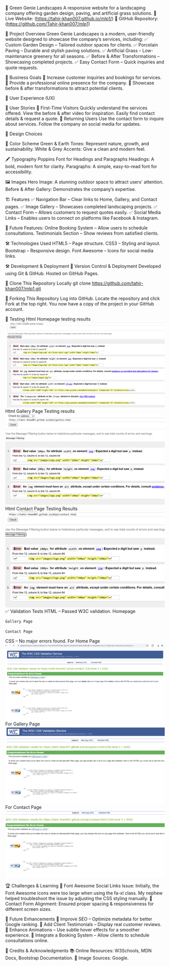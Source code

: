 🌿 Green Genie Landscapes
A responsive website for a landscaping company offering garden design, paving, and artificial grass solutions.
🔗 Live Website: (https://tahir-khan007.github.io/mlp1/)
🔗 GitHub Repository: (https://github.com/Tahir-khan007/mlp1)

📌 Project Overview
Green Genie Landscapes is a modern, user-friendly website designed to showcase the company’s services, including:
✅ Custom Garden Design – Tailored outdoor spaces for clients.
✅ Porcelain Paving – Durable and stylish paving solutions.
✅ Artificial Grass – Low-maintenance greenery for all seasons.
✅ Before & After Transformations – Showcasing completed projects.
✅ Easy Contact Form – Quick inquiries and quote requests.

🎯 Business Goals
🔹 Increase customer inquiries and bookings for services.
🔹 Provide a professional online presence for the company.
🔹 Showcase before & after transformations to attract potential clients.

👥 User Experience (UX)

🎯 User Stories
👤 First-Time Visitors
    Quickly understand the services offered.
    View the before & after video for inspiration.
    Easily find contact details & request a quote.
🔄 Returning Users
    Use the contact form to inquire about services.
    Follow the company on social media for updates.

<!-- 🏗 Wireframes (W3R)
The website’s structure was planned using wireframes to ensure a clear and effective user experience. The wireframes were created using Balsamiq.
Device
Wireframe
Desktop
(Replace with actual wireframe image)
Tablet
(Replace with actual wireframe image)
Mobile
(Replace with actual wireframe image)
📄 View Full Wireframe Document: Download PDF -->

🎨 Design Choices

🌈 Color Scheme
Green & Earth Tones: Represent nature, growth, and sustainability.
White & Grey Accents: Give a clean and modern feel.

🖋 Typography
Poppins Font for Headings and Paragraphs
Headings: A bold, modern font for clarity.
Paragraphs: A simple, easy-to-read font for accessibility.

🖼 Images
Hero Image: A stunning outdoor space to attract users' attention.
Before & After Gallery: Demonstrates the company’s expertise.

🏗 Features
✅ Navigation Bar – Clear links to Home, Gallery, and Contact pages.
✅ Image Gallery – Showcases completed landscaping projects.
✅ Contact Form – Allows customers to request quotes easily.
✅ Social Media Links – Enables users to connect on platforms like Facebook & Instagram.

🔮 Future Features:
Online Booking System – Allow users to schedule consultations.
Testimonials Section – Show reviews from satisfied clients.

🛠 Technologies Used
HTML5 – Page structure.
CSS3 – Styling and layout.
Bootstrap – Responsive design.
Font Awesome – Icons for social media links.

🛠 Development & Deployment
🔹 Version Control & Deployment
        Developed using Git & GitHub.
        Hosted on GitHub Pages.

🔹 Clone This Repository Locally
        git clone https://github.com/tahir-khan007/mlp1.git

🔹 Forking This Repository
        Log into GitHub.
        Locate the repository and click Fork at the top right.
        You now have a copy of the project in your GitHub account.

🧪 Testing
    Html Homepage testing results
    ![alt text](images/testing-screenshots/image-3.png)
    Html Gallery Page Testing results
    ![alt text](images/testing-screenshots/image-4.png)
    Html Contact Page Testing Results
    ![alt text](images/testing-screenshots/image-5.png)
✅ Validation Tests
HTML – Passed W3C validation.
    Homepage

    Gallery Page

    Contact Page

CSS – No major errors found.
    For Home Page
    ![alt text](images/testing-screenshots/image.png)
    For Gallery Page
    ![alt text](images/testing-screenshots/image-1.png)
    For Contact Page
    ![alt text](images/testing-screenshots/image-2.png)

🏆 Challenges & Learning
🔹 Font Awesome Social Links Issue: Initially, the Font Awesome icons were too large when using the fa-xl class. My nephew helped troubleshoot the issue by adjusting the CSS styling manually.
🔹 Contact Form Alignment: Ensured proper spacing & responsiveness for different screen sizes.

📌 Future Enhancements
    🚀 Improve SEO – Optimize metadata for better Google ranking.
    🚀 Add Client Testimonials – Display real customer reviews.
    🚀 Enhance Animations – Use subtle hover effects for a smoother experience.
    🚀 Integrate a Booking System – Allow clients to schedule consultations online.


🤝 Credits & Acknowledgments
📚 Online Resources: W3Schools, MDN Docs, Bootstrap Documentation.
🎨 Image Sources: Google.